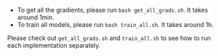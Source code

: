 - To get all the gradients, please run `bash get_all_grads.sh`. It takes around 1min.
- To train all models, please run `bash train_all.sh`. It takes around 1h. 

Please check out `get_all_grads.sh` and `train_all.sh` to see how to run each implementation separately. 